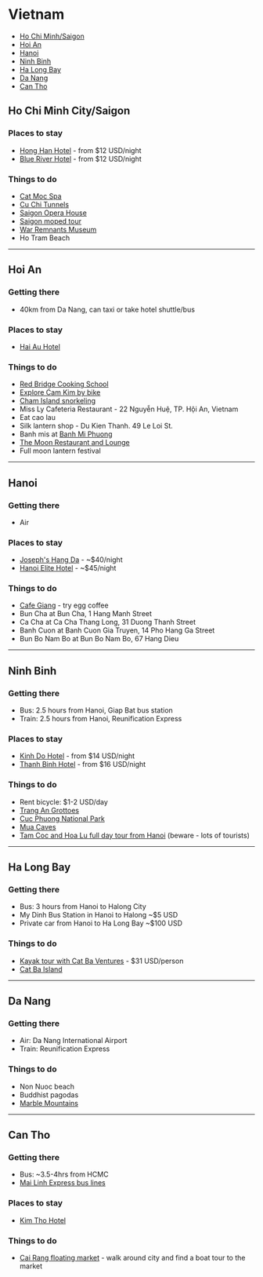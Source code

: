 # Vietnam
* [Ho Chi Minh/Saigon](#saigon)
* [Hoi An](#hoian)
* [Hanoi](#hanoi)
* [Ninh Binh](#ninhbinh)
* [Ha Long Bay](#halongbay)
* [Da Nang](#danang)
* [Can Tho](#cantho)
 
## <a name="saigon"></a> Ho Chi Minh City/Saigon

### Places to stay
* [Hong Han Hotel](http://www.lonelyplanet.com/vietnam/ho-chi-minh-city/hotels/hong-han-hotel) - from $12 USD/night
* [Blue River Hotel](http://www.lonelyplanet.com/vietnam/ho-chi-minh-city/hotels/blue-river-hotel) - from $12 USD/night

### Things to do
* [Cat Moc Spa](http://www.tripadvisor.ca/Attraction_Review-g293925-d2726268-Reviews-Cat_Moc_Spa-Ho_Chi_Minh_City.html)
* [Cu Chi Tunnels](http://www.tripadvisor.ca/Attraction_Review-g293925-d2005826-Reviews-Cu_Chi_Tunnels-Ho_Chi_Minh_City.html)
* [Saigon Opera House](http://www.tripadvisor.ca/Attraction_Review-g293925-d454974-Reviews-Saigon_Opera_House_Ho_Chi_Minh_Municipal_Theater-Ho_Chi_Minh_City.html)
* [Saigon moped tour](http://www.tripadvisor.ca/Attraction_Review-g293925-d1977143-Reviews-Saigon_Unseen-Ho_Chi_Minh_City.html)
* [War Remnants Museum](http://www.tripadvisor.ca/Attraction_Review-g293925-d311103-Reviews-War_Remnants_Museum-Ho_Chi_Minh_City.html)
* Ho Tram Beach
 
<hr />

## <a name="hoian"></a> Hoi An

### Getting there
* 40km from Da Nang, can taxi or take hotel shuttle/bus

### Places to stay

* [Hai Au Hotel](http://www.tripadvisor.com/Hotel_Review-g298082-d666600-Reviews-Hai_Au_Hotel-Hoi_An_Quang_Nam_Province.html)
 
### Things to do
* [Red Bridge Cooking School](http://www.visithoian.com/redbridge/cookingschool.html)
* [Explore Cam Kim by bike](http://www.tripadvisor.ca/ShowUserReviews-g298082-d2358478-r124803857-Hoi_An_Free_Day_Tours-Hoi_An_Quang_Nam_Province.html)
* [Cham Island snorkeling](http://www.tripadvisor.ca/Attraction_Review-g298082-d1077858-Reviews-Cham_Island_Diving-Hoi_An_Quang_Nam_Province.html)
* Miss Ly Cafeteria Restaurant - 22 Nguyễn Huệ, TP. Hội An, Vietnam
* Eat cao lau
* Silk lantern shop - Du Kien Thanh. 49 Le Loi St.
* Banh mis at [Banh Mi Phuong](http://www.tripadvisor.com/Restaurant_Review-g298082-d2365673-Reviews-Banh_Mi_Phuong-Hoi_An_Quang_Nam_Province.html)
* [The Moon Restaurant and Lounge](http://www.tripadvisor.com/Restaurant_Review-g298082-d1739708-Reviews-Moon_Restaurant_Lounge-Hoi_An_Quang_Nam_Province.html)
* Full moon lantern festival

<hr />

## <a name="hanoi"></a> Hanoi

### Getting there
* Air 

### Places to stay
* [Joseph's Hang Da](http://www.josephshangdahotel.com/) - ~$40/night
* [Hanoi Elite Hotel](http://www.agoda.com/hanoi-elite-hotel/hotel/hanoi-vn.html) - ~$45/night

### Things to do
* [Cafe Giang](http://www.giangcafehanoi.com/) - try egg coffee
* Bun Cha at Bun Cha, 1 Hang Manh Street
* Ca Cha at Ca Cha Thang Long, 31 Duong Thanh Street
* Banh Cuon at Banh Cuon Gia Truyen, 14 Pho Hang Ga Street
* Bun Bo Nam Bo at Bun Bo Nam Bo, 67 Hang Dieu

<hr />

## <a name="ninhbinh"></a> Ninh Binh
### Getting there
* Bus: 2.5 hours from Hanoi, Giap Bat bus station
* Train: 2.5 hours from Hanoi, Reunification Express

### Places to stay
* [Kinh Do Hotel](http://www.lonelyplanet.com/vietnam/north-central-vietnam/ninh-binh/hotels/kinh-do-hotel) - from $14 USD/night
* [Thanh Binh Hotel](http://www.lonelyplanet.com/vietnam/north-central-vietnam/ninh-binh/hotels/thanh-binh-hotel) - from $16 USD/night

### Things to do
* Rent bicycle: $1-2 USD/day
* [Trang An Grottoes](http://www.tripadvisor.com/Attraction_Review-g303945-d2484803-Reviews-Trang_An_Grottoes-Ninh_Binh_Ninh_Binh_Province.html)
* [Cuc Phuong National Park](http://www.cucphuongtourism.com/)
* [Mua Caves](http://www.tripadvisor.ca/Attraction_Review-g303945-d5321519-Reviews-Mua_Caves-Ninh_Binh_Ninh_Binh_Province.html)
* [Tam Coc and Hoa Lu full day tour from Hanoi](http://www.getyourguide.com/hanoi-l205/1-day-hoa-lu-tam-coc-tour-from-hanoi-t27339/) (beware - lots of tourists)

<hr />

## <a name="halongbay"></a> Ha Long Bay

### Getting there
* Bus: 3 hours from Hanoi to Halong City
* My Dinh Bus Station in Hanoi to Halong ~$5 USD
* Private car from Hanoi to Ha Long Bay ~$100 USD

### Things to do
* [Kayak tour with Cat Ba Ventures](http://www.tripadvisor.ca/Attraction_Review-g737051-d1368569-Reviews-Cat_Ba_Ventures-Cat_Ba.html) - $31 USD/person
* [Cat Ba Island](http://www.lonelyplanet.com/vietnam/northeast-vietnam/cat-ba-island)

<hr />

## <a name="danang"></a> Da Nang

### Getting there
* Air: Da Nang International Airport
* Train: Reunification Express

### Things to do
* Non Nuoc beach
* Buddhist pagodas
* [Marble Mountains](http://www.tripadvisor.ca/Attraction_Review-g298085-d454980-Reviews-The_Marble_Mountains-Da_Nang_Quang_Nam_Province.html)

<hr />

## <a name="cantho"></a> Can Tho

### Getting there
* Bus: ~3.5-4hrs from HCMC
* [Mai Linh Express bus lines](http://www.lonelyplanet.com/vietnam/transport/transportation-travel-services/mai-linh-express)

### Places to stay
* [Kim Tho Hotel](http://www.agoda.com/kim-tho-hotel/hotel/can-tho-vn.html)

### Things to do
* [Cai Rang floating market](http://www.tripadvisor.com/Attraction_Review-g303942-d455150-Reviews-Cai_Rang_Floating_Market-Can_Tho_Mekong_Delta.html) - walk around city and find a boat tour to the market

